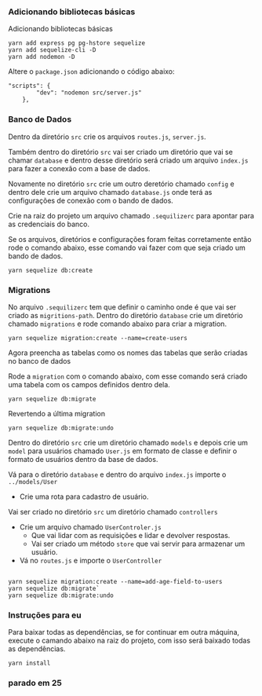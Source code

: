 ### Adicionando bibliotecas básicas

Adicionando bibliotecas básicas

```
yarn add express pg pg-hstore sequelize
yarn add sequelize-cli -D
yarn add nodemon -D
```

Altere o `package.json` adicionando o código abaixo:

```
"scripts": {
        "dev": "nodemon src/server.js"
    },
```

### Banco de Dados

Dentro da diretório `src` crie os arquivos `routes.js`, `server.js`.

Também dentro do diretório `src` vai ser criado um diretório que vai se chamar `database`
e dentro desse diretório será criado um arquivo `index.js` para fazer a conexão com a base de dados.

Novamente no diretório `src` crie um outro deretório chamado `config` e dentro dele crie um arquivo chamado `database.js` onde terá as configurações de conexão com o bando de dados.

Crie na raiz do projeto um arquivo chamado `.sequilizerc` para apontar para as credenciais do banco.

Se os arquivos, diretórios e configurações foram feitas corretamente então rode o comando abaixo, esse comando vai fazer com que seja criado um bando de dados.

```
yarn sequelize db:create
```

### Migrations

No arquivo `.sequilizerc` tem que definir o caminho onde é que vai ser criado as `migritions-path`. Dentro do diretório `database` crie um diretório chamado `migrations` e rode comando abaixo para criar a migration.

```
yarn sequelize migration:create --name=create-users
```

Agora preencha as tabelas como os nomes das tabelas que serão criadas no banco de dados

Rode a `migration` com o comando abaixo, com esse comando será criado uma tabela com os campos definidos dentro dela.

```
yarn sequelize db:migrate
```

Revertendo a última migration

```
yarn sequelize db:migrate:undo
```

Dentro do diretório `src` crie um diretório chamado `models` e depois crie um `model` para usuários chamado `User.js` em formato de classe e definir o formato de usuários dentro da base de dados.

Vá para o diretório `database` e dentro do arquivo `index.js` importe o `../models/User`

- Crie uma rota para cadastro de usuário.

Vai ser criado no diretório `src` um diretório chamado `controllers`

- Crie um arquivo chamado `UserControler.js`
  - Que vai lidar com as requisições e lidar e devolver respostas.
  - Vai ser criado um método `store` que vai servir para armazenar um usuário.
- Vá no `routes.js` e importe o `UserController`

```

yarn sequelize migration:create --name=add-age-field-to-users
yarn sequelize db:migrate`
yarn sequelize db:migrate:undo
```

### Instruções para eu

Para baixar todas as dependências, se for continuar em outra máquina, execute o camando abaixo na raiz do projeto, com isso será baixado todas as dependências.

```
yarn install
```

### parado em 25
